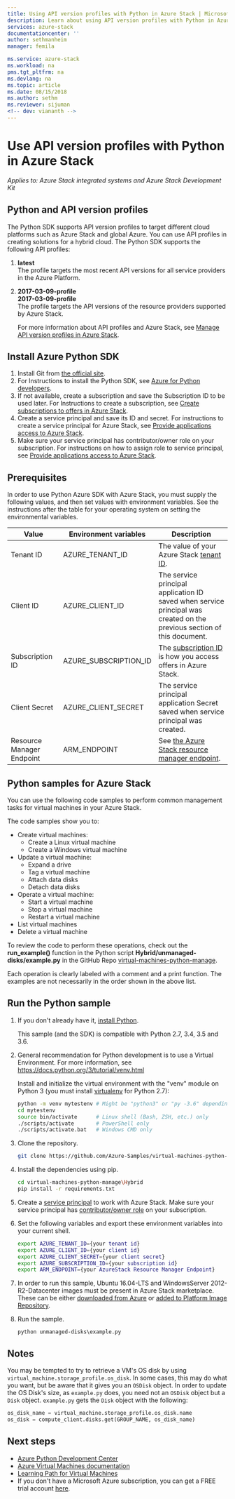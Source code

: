 ```yaml
---
title: Using API version profiles with Python in Azure Stack | Microsoft Docs
description: Learn about using API version profiles with Python in Azure Stack.
services: azure-stack
documentationcenter: ''
author: sethmanheim
manager: femila

ms.service: azure-stack
ms.workload: na
pms.tgt_pltfrm: na
ms.devlang: na
ms.topic: article
ms.date: 08/15/2018
ms.author: sethm
ms.reviewer: sijuman
<!-- dev: viananth -->
---
```


# Use API version profiles with Python in Azure Stack

*Applies to: Azure Stack integrated systems and Azure Stack Development Kit*

## Python and API version profiles

The Python SDK supports API version profiles to target different cloud platforms such as Azure Stack and global Azure. You can use API profiles in creating solutions for a hybrid cloud. The Python SDK supports the following API profiles:

1. **latest**  
    The profile targets the most recent API versions for all service providers in the Azure Platform.
2.	**2017-03-09-profile**  
    **2017-03-09-profile**  
    The profile targets the API versions of the resource providers supported by Azure Stack.

    For more information about API profiles and Azure Stack, see [Manage API version profiles in Azure Stack](azure-stack-version-profiles.md).

## Install Azure Python SDK

1.	Install Git from [the official site](https://git-scm.com/book/en/v2/Getting-Started-Installing-Git).
2.	For Instructions to install the Python SDK, see [Azure for Python developers](https://docs.microsoft.com/python/azure/python-sdk-azure-install?view=azure-python).
3.	If not available, create a subscription and save the Subscription ID to be used later. For Instructions to create a subscription, see [Create subscriptions to offers in Azure Stack](../azure-stack-subscribe-plan-provision-vm.md). 
4.	Create a service principal and save its ID and secret. For instructions to create a service principal for Azure Stack, see [Provide applications access to Azure Stack](../azure-stack-create-service-principals.md). 
5.	Make sure your service principal has contributor/owner role on your subscription. For instructions on how to assign role to service principal, see [Provide applications access to Azure Stack](../azure-stack-create-service-principals.md).

## Prerequisites

In order to use Python Azure SDK with Azure Stack, you must supply the following values, and then set values with environment variables. See the instructions after the table for your operating system on setting the environmental variables. 

| Value | Environment variables | Description |
|---------------------------|-----------------------|-------------------------------------------------------------------------------------------------------------------------|
| Tenant ID | AZURE_TENANT_ID | The value of your Azure Stack [tenant ID](../azure-stack-identity-overview.md). |
| Client ID | AZURE_CLIENT_ID | The service principal application ID saved when service principal was created on the previous section of this document. |
| Subscription ID | AZURE_SUBSCRIPTION_ID | The [subscription ID](../azure-stack-plan-offer-quota-overview.md#subscriptions) is how you access offers in Azure Stack. |
| Client Secret | AZURE_CLIENT_SECRET | The service principal application Secret saved when service principal was created. |
| Resource Manager Endpoint | ARM_ENDPOINT | See [the Azure Stack resource manager endpoint](azure-stack-version-profiles-ruby.md#the-azure-stack-resource-manager-endpoint). |


## Python samples for Azure Stack 

You can use the following code samples to perform common management tasks
for virtual machines in your Azure Stack.

The code samples show you to:

- Create virtual machines:
    - Create a Linux virtual machine
    - Create a Windows virtual machine
- Update a virtual machine:
	- Expand a drive
	- Tag a virtual machine
	- Attach data disks
	- Detach data disks
- Operate a virtual machine:
    - Start a virtual machine
    - Stop a virtual machine
    - Restart a virtual machine
- List virtual machines
- Delete a virtual machine

To review the code to perform these operations, check out the **run_example()** function in the Python script **Hybrid/unmanaged-disks/example.py** in the GitHub Repo [virtual-machines-python-manage](https://github.com/viananth/virtual-machines-python-manage/tree/8643ed4bec62aae6fdb81518f68d835452872f88).

Each operation is clearly labeled with a comment and a print function.
The examples are not necessarily in the order shown in the above list.


## Run the Python sample

1.  If you don't already have it, [install Python](https://www.python.org/downloads/).

    This sample (and the SDK) is compatible with Python 2.7, 3.4, 3.5 and 3.6.

2.  General recommendation for Python development is to use a Virtual Environment. 
    For more information, see https://docs.python.org/3/tutorial/venv.html
    
    Install and initialize the virtual environment with the "venv" module on Python 3 (you must install [virtualenv](https://pypi.python.org/pypi/virtualenv) for Python 2.7):

    ````bash
    python -m venv mytestenv # Might be "python3" or "py -3.6" depending on your Python installation
    cd mytestenv
    source bin/activate      # Linux shell (Bash, ZSH, etc.) only
    ./scripts/activate       # PowerShell only
    ./scripts/activate.bat   # Windows CMD only
    ````

3.  Clone the repository.

    ````bash
    git clone https://github.com/Azure-Samples/virtual-machines-python-manage.git
    ````

4.  Install the dependencies using pip.

    ````bash
    cd virtual-machines-python-manage\Hybrid
    pip install -r requirements.txt
    ````

5.  Create a [service principal](https://docs.microsoft.com/azure/azure-stack/azure-stack-create-service-principals) to work with Azure Stack. Make sure your service principal has [contributor/owner role](https://docs.microsoft.com/azure/azure-stack/azure-stack-create-service-principals#assign-role-to-service-principal) on your subscription.

6.  Set the following variables and export these environment variables into your current shell. 

    ```bash
    export AZURE_TENANT_ID={your tenant id}
    export AZURE_CLIENT_ID={your client id}
    export AZURE_CLIENT_SECRET={your client secret}
    export AZURE_SUBSCRIPTION_ID={your subscription id}
    export ARM_ENDPOINT={your AzureStack Resource Manager Endpoint}
    ```

7.  In order to run this sample, Ubuntu 16.04-LTS and WindowsServer 2012-R2-Datacenter images must be present in Azure Stack marketplace. These can be either [downloaded from Azure](https://docs.microsoft.com/azure/azure-stack/azure-stack-download-azure-marketplace-item) or [added to Platform Image Repository](https://docs.microsoft.com/azure/azure-stack/azure-stack-add-vm-image).

8. Run the sample.

    ```
    python unmanaged-disks\example.py
    ```

## Notes

You may be tempted to try to retrieve a VM's OS disk by using
`virtual_machine.storage_profile.os_disk`.
In some cases, this may do what you want,
but be aware that it gives you an `OSDisk` object.
In order to update the OS Disk's size, as `example.py` does,
you need not an `OSDisk` object but a `Disk` object.
`example.py` gets the `Disk` object with the following:

```python
os_disk_name = virtual_machine.storage_profile.os_disk.name
os_disk = compute_client.disks.get(GROUP_NAME, os_disk_name)
```

## Next steps

- [Azure Python Development Center](https://azure.microsoft.com/develop/python/)
- [Azure Virtual Machines documentation](https://azure.microsoft.com/services/virtual-machines/)
- [Learning Path for Virtual Machines](/learn/paths/deploy-a-website-with-azure-virtual-machines/)
- If you don't have a Microsoft Azure subscription, you can get a FREE trial account [here](https://go.microsoft.com/fwlink/?LinkId=330212).
